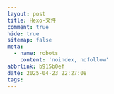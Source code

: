 ```yaml
---
layout: post
title: Hexo-文件
comment: true
hide: true
sitemap: false
meta:
  - name: robots
    content: 'noindex, nofollow'
abbrlink: b915b0ef
date: 2025-04-23 22:27:08
tags:
---
```


